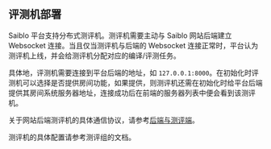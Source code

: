 ## 评测机部署

Saiblo 平台支持分布式测评机。测评机需要主动与 Saiblo 网站后端建立 Websocket 连接。当且仅当测评机与后端的 Websocket 连接正常时，平台认为测评机上线，并会给测评机分配对应的编译/评测任务。

具体地，评测机需要连接到平台后端的地址，如 `127.0.0.1:8000`。在初始化时评测机可以选择是否提供房间功能，如果提供，则测评机还需在初始化时给平台后端提供其房间系统服务器地址，连接成功后在前端的服务器列表中便会看到该测评机。

关于网站后端测评机的具体通信协议，请参考[后端与测评端](/dev/backend2judger)。

测评机的具体配置请参考测评组的文档。

